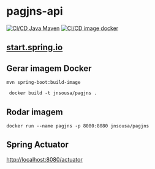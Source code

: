 # pagjns-api
[![CI/CD Java Maven](https://github.com/jairosousa/pagjns-api/actions/workflows/feature.yml/badge.svg)](https://github.com/jairosousa/pagjns-api/actions/workflows/feature.yml)
[![CI/CD image docker](https://github.com/jairosousa/pagjns-api/actions/workflows/develop.yml/badge.svg)](https://github.com/jairosousa/pagjns-api/actions/workflows/develop.yml)

## [start.spring.io](https://start.spring.io/#!type=maven-project&language=java&platformVersion=3.2.3&packaging=jar&jvmVersion=17&groupId=com.jnsdevs.pagjns&artifactId=pagjns-api&name=pagjns-api&description=jnsdevs%20pagjns-api&packageName=com.jnsdevs.pagjns&dependencies=web,lombok,docker-compose,actuator)

## Gerar imagem Docker

```shell
mvn spring-boot:build-image
```

```shell
 docker build -t jnsousa/pagjns .
```

## Rodar imagem

```shell
docker run --name pagjns -p 8080:8080 jnsousa/pagjns
```

## Spring Actuator

[http://localhost:8080/actuator](http://localhost:8080/actuator)
